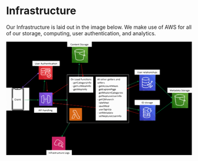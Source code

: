 # Infrastructure

Our Infrastructure is laid out in the image below.
We make use of AWS for all of our storage, computing, user authentication, and analytics.


![Infrastructure Diagram](Infrastructure-diagram.svg)
